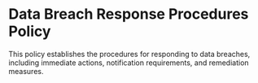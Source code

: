 # Data Breach Response Procedures Policy

This policy establishes the procedures for responding to data breaches, including immediate actions, notification requirements, and remediation measures.
